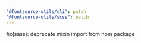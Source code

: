 ```yaml
---
"@fontsource-utils/cli": patch
"@fontsource-utils/scss": patch
---
```


fix(sass): deprecate mixin import from npm package
